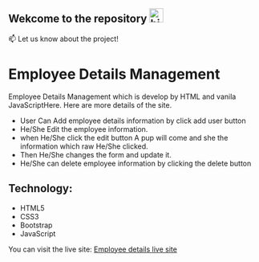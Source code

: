 ## Wekcome to the repository <img src="https://user-images.githubusercontent.com/1303154/88677602-1635ba80-d120-11ea-84d8-d263ba5fc3c0.gif" width="28px" alt="hi">


:mailbox: Let us know about the project!

# Employee Details Management

Employee Details Management which is develop by HTML and vanila JavaScriptHere. Here are more details of the site.

- User Can Add employee details information by click add user button
- He/She Edit the employee information.
- when He/She click the edit button A pup will come and she the information which raw He/She clicked.
- Then He/She changes the form and update it.
- He/She can delete employee information by clicking the delete button


## Technology: 
- HTML5
- CSS3
- Bootstrap
- JavaScript

You can visit the live site: [Employee details live site](https://shahriarshubho.github.io/employee-details-crud-with-pure-javaScript/)
